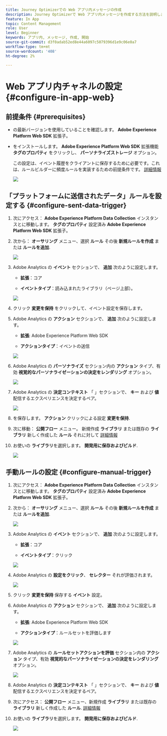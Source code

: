 ```yaml
---
title: Journey Optimizerでの Web アプリ内メッセージの作成
description: Journey Optimizerで Web アプリ内メッセージを作成する方法を説明します
feature: In App
topic: Content Management
role: User
level: Beginner
keywords: アプリ内, メッセージ, 作成, 開始
source-git-commit: d3f0adab52ed8e44a6097c5079396d1e9c06e0a7
workflow-type: tm+mt
source-wordcount: '408'
ht-degree: 2%

---
```



# Web アプリ内チャネルの設定 {#configure-in-app-web}

## 前提条件 {#prerequisites}

* の最新バージョンを使用していることを確認します。 **Adobe Experience Platform Web SDK** 拡張子。

* をインストールします。 **Adobe Experience Platform Web SDK** 拡張機能 **タグのプロパティ** をクリックし、 **パーソナライズストレージ** オプション。

  この設定は、イベント履歴をクライアントに保存するために必要です。これは、ルールビルダーに頻度ルールを実装するための前提条件です。 [詳細情報](https://experienceleague.adobe.com/docs/experience-platform/tags/extensions/client/web-sdk/web-sdk-extension-configuration.html?lang=en)

  ![](assets/configure_web_inapp_1.png)

## 「プラットフォームに送信されたデータ」ルールを設定する {#configure-sent-data-trigger}

1. 次にアクセス： **Adobe Experience Platform Data Collection** インスタンスとに移動します。 **タグのプロパティ** 設定済み **Adobe Experience Platform Web SDK** 拡張子。

1. 次から： **オーサリング** メニュー、選択 **ルール** その後 **新規ルールを作成** または **ルールを追加**.

   ![](assets/configure_web_inapp_2.png)

1. Adobe Analytics の **イベント** セクションで、 **追加** 次のように設定します。

   * **拡張**：コア

   * **イベントタイプ**：読み込まれたライブラリ（ページ上部）。

   ![](assets/configure_web_inapp_3.png)

1. クリック **変更を保持** をクリックして、イベント設定を保存します。

1. Adobe Analytics の **アクション** セクションで、 **追加** 次のように設定します。

   * **拡張**: Adobe Experience Platform Web SDK

   * **アクションタイプ**：イベントの送信

   ![](assets/configure_web_inapp_4.png)

1. Adobe Analytics の **パーソナライズ** セクション内の **アクション** タイプ、有効 **視覚的なパーソナライゼーションの決定をレンダリング** オプション。

   ![](assets/configure_web_inapp_5.png)

1. Adobe Analytics の **決定コンテキスト** 「 」セクションで、 **キー** および **値** 配信するエクスペリエンスを決定するペア。

   ![](assets/configure_web_inapp_6.png)

1. を保存します。 **アクション** クリックによる設定 **変更を保持**.

1. 次に移動： **公開フロー** メニュー。 新規作成 **ライブラリ** または既存の **ライブラリ** 新しく作成した **ルール** それに対して [詳細情報](https://experienceleague.adobe.com/docs/experience-platform/tags/publish/libraries.html?lang=en#create-a-library)

1. お使いの **ライブラリ**&#x200B;を選択します。 **開発用に保存およびビルド**.

   ![](assets/configure_web_inapp_7.png)

## 手動ルールの設定 {#configure-manual-trigger}

1. 次にアクセス： **Adobe Experience Platform Data Collection** インスタンスとに移動します。 **タグのプロパティ** 設定済み **Adobe Experience Platform Web SDK** 拡張子。

1. 次から： **オーサリング** メニュー、選択 **ルール** その後 **新規ルールを作成** または **ルールを追加**.

   ![](assets/configure_web_inapp_8.png)

1. Adobe Analytics の **イベント** セクションで、 **追加** 次のように設定します。

   * **拡張**：コア

   * **イベントタイプ**：クリック

   ![](assets/configure_web_inapp_9.png)

1. Adobe Analytics の **設定をクリック**、 **セレクター** それが評価されます。

   ![](assets/configure_web_inapp_10.png)

1. クリック **変更を保持** 保存する **イベント** 設定。

1. Adobe Analytics の **アクション** セクションで、 **追加** 次のように設定します。

   * **拡張**: Adobe Experience Platform Web SDK

   * **アクションタイプ**：ルールセットを評価します

   ![](assets/configure_web_inapp_11.png)

1. Adobe Analytics の **ルールセットアクションを評価** セクション内の **アクション** タイプ、有効 **視覚的なパーソナライゼーションの決定をレンダリング** オプション。

   ![](assets/configure_web_inapp_13.png)

1. Adobe Analytics の **決定コンテキスト** 「 」セクションで、 **キー** および **値** 配信するエクスペリエンスを決定するペア。

1. 次にアクセス： **公開フロー** メニュー、新規作成 **ライブラリ** または既存の **ライブラリ** 新しく作成した **ルール**. [詳細情報](https://experienceleague.adobe.com/docs/experience-platform/tags/publish/libraries.html?lang=en#create-a-library)

1. お使いの **ライブラリ**&#x200B;を選択します。 **開発用に保存およびビルド**.

   ![](assets/configure_web_inapp_14.png)

